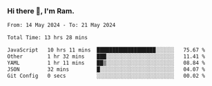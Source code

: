 ### Hi there 👋, I'm Ram.

<!--START_SECTION:waka-->

```txt
From: 14 May 2024 - To: 21 May 2024

Total Time: 13 hrs 28 mins

JavaScript   10 hrs 11 mins  ███████████████████░░░░░░   75.67 %
Other        1 hr 32 mins    ███░░░░░░░░░░░░░░░░░░░░░░   11.41 %
YAML         1 hr 11 mins    ██▒░░░░░░░░░░░░░░░░░░░░░░   08.84 %
JSON         32 mins         █░░░░░░░░░░░░░░░░░░░░░░░░   04.07 %
Git Config   0 secs          ░░░░░░░░░░░░░░░░░░░░░░░░░   00.02 %
```

<!--END_SECTION:waka-->
